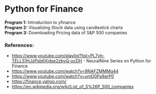 # Python for Finance

**Program 1:** Introduction to yfinance <br>
**Program 2:** Visualizing Stock data using candlestick charts <br>
**Program 3:** Downloading Pricing data of S&P 500 companies <br>

### References:
- https://www.youtube.com/playlist?list=PL7yh-TELLS1HJzPsb6Xjdse2zbyQ-ocDH - NeuralNine Series on Python for Finance
- https://www.youtube.com/watch?v=9NAFZMMMg44
- https://www.youtube.com/watch?v=umD0Pa9arP0
- https://finance.yahoo.com/
- https://en.wikipedia.org/wiki/List_of_S%26P_500_companies